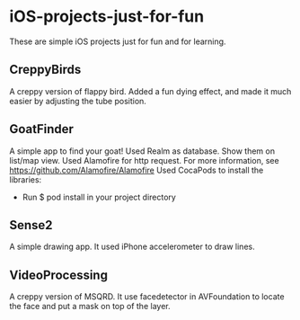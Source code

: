 # iOS-projects-just-for-fun
These are simple iOS projects just for fun and for learning.

## CreppyBirds
A creppy version of flappy bird. Added a fun dying effect, and made it much easier by adjusting the tube position.

## GoatFinder
A simple app to find your goat!
Used Realm as database. Show them on list/map view. 
Used Alamofire for http request. For more information, see https://github.com/Alamofire/Alamofire
Used CocaPods to install the libraries:
- Run $ pod install in your project directory

## Sense2 
A simple drawing app. It used iPhone accelerometer to draw lines.

## VideoProcessing
A creppy version of MSQRD. It use facedetector in AVFoundation to locate the face and put a mask on top of the layer.

